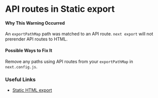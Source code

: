 # API routes in Static export

#### Why This Warning Occurred

An `exportPathMap` path was matched to an API route. `next export` will not prerender API routes to HTML.

#### Possible Ways to Fix It

Remove any paths using API routes from your `exportPathMap` in `next.config.js`.

### Useful Links

- [Static HTML export](https://github.com/zeit/next.js#static-html-export)
